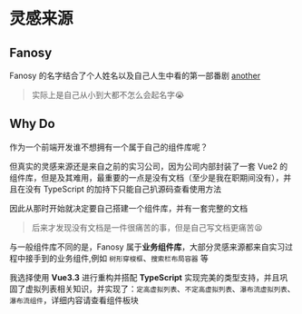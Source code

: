 # 灵感来源

## Fanosy

Fanosy 的名字结合了个人姓名以及自己人生中看的第一部番剧 [another](https://baike.baidu.com/item/%E6%9B%BF%E8%BA%AB/5555875)

> 实际上是自己从小到大都不怎么会起名字😭

## Why Do

作为一个前端开发谁不想拥有一个属于自己的组件库呢？

但真实的灵感来源还是来自之前的实习公司，因为公司内部封装了一套 Vue2 的组件库，但是及其难用，最重要的一点是没有文档（至少是我在职期间没有），并且在没有 TypeScript 的加持下只能自己扒源码查看使用方法

因此从那时开始就决定要自己搭建一个组件库，并有一套完整的文档

> 后来才发现没有文档是一件很痛苦的事，但是自己写文档更痛苦😫


与一般组件库不同的是，Fanosy 属于**业务组件库**，大部分灵感来源都来自实习过程中接手到的业务组件,例如 `树形穿梭框`、`搜索栏布局容器` 等

我选择使用 **Vue3.3** 进行重构并搭配 **TypeScript** 实现完美的类型支持，并且巩固了虚拟列表相关知识，并实现了：`定高虚拟列表`、`不定高虚拟列表`、`瀑布流虚拟列表`、`瀑布流组件`，详细内容请查看组件板块
